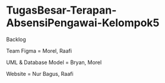 # TugasBesar-Terapan-AbsensiPengawai-Kelompok5

Backlog

Team Figma = Morel, Raafi

UML & Database Model = Bryan, Morel

Website = Nur Bagus, Raafi
